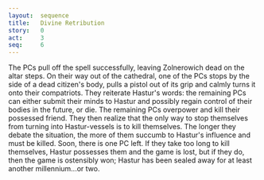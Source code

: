 ```yaml
---
layout:  sequence
title:   Divine Retribution
story:   0
act:     3
seq:     6
---
```



The PCs pull off the spell successfully, leaving Zolnerowich dead on the altar steps.
On their way out of the cathedral, one of the PCs stops by the side of a dead citizen's body,
pulls a pistol out of its grip and calmly turns it onto their compatriots.
They reiterate Hastur's words:
the remaining PCs can either submit their minds to Hastur and possibly regain control of their bodies in the future, or die.
The remaining PCs overpower and kill their possessed friend.
They then realize that the only way to stop themselves from turning into Hastur-vessels is to kill themselves.
The longer they debate the situation, the more of them succumb to Hastur's influence and must be killed.
Soon, there is one PC left.
If they take too long to kill themselves, Hastur possesses them and the game is lost,
but if they do, then the game is ostensibly won;
Hastur has been sealed away for at least another millennium...or two.










